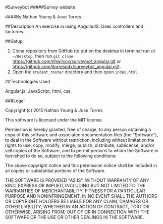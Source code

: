 #Surveybot
#####Survey website

####By Nathan Young & Jose Torres

##Description
An exercise in using AngularJS.
Uses controllers and factories.

##Setup

1. Clone repository from GitHub (to put on the desktop in terminal run ```cd ~/Desktop```, then run ```git clone``` https://github.com/nhwilcox/surveybot_angular.git or https://github.com/jtorrespdx/surveybot_angular.git).
2. Open the ```student_roster``` directory and then open ```index.html```.

##Technologies Used

Angular.js, JavaScript,  html, css.

###Legal

Copyright (c) 2015 Nathan Young & Jose Torres

This software is licensed under the MIT license.

Permission is hereby granted, free of charge, to any person obtaining a copy of this software and associated documentation files (the "Software"), to deal in the Software without restriction, including without limitation the rights to use, copy, modify, merge, publish, distribute, sublicense, and/or sell copies of the Software, and to permit persons to whom the Software is furnished to do so, subject to the following conditions:

The above copyright notice and this permission notice shall be included in all copies or substantial portions of the Software.

THE SOFTWARE IS PROVIDED "AS IS", WITHOUT WARRANTY OF ANY KIND, EXPRESS OR IMPLIED, INCLUDING BUT NOT LIMITED TO THE WARRANTIES OF MERCHANTABILITY, FITNESS FOR A PARTICULAR PURPOSE AND NONINFRINGEMENT. IN NO EVENT SHALL THE AUTHORS OR COPYRIGHT HOLDERS BE LIABLE FOR ANY CLAIM, DAMAGES OR OTHER LIABILITY, WHETHER IN AN ACTION OF CONTRACT, TORT OR OTHERWISE, ARISING FROM, OUT OF OR IN CONNECTION WITH THE SOFTWARE OR THE USE OR OTHER DEALINGS IN THE SOFTWARE.
